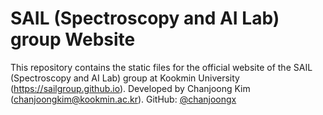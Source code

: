 # SAIL (Spectroscopy and AI Lab) group Website

This repository contains the static files for the official website of the SAIL (Spectroscopy and AI Lab) group at Kookmin University (https://sailgroup.github.io). Developed by Chanjoong Kim (chanjoongkim@kookmin.ac.kr). GitHub: [@chanjoongx](https://github.com/chanjoongx)

